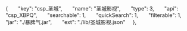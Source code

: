 {
      "key": "csp_圣城",
      "name": "圣城影视",
      "type": 3,
      "api": "csp_XBPQ",
      "searchable": 1,
      "quickSearch": 1,
      "filterable": 1,
      "jar": "./暴脾气.jar",
      "ext": "./lib/圣城影视.json"
    },
